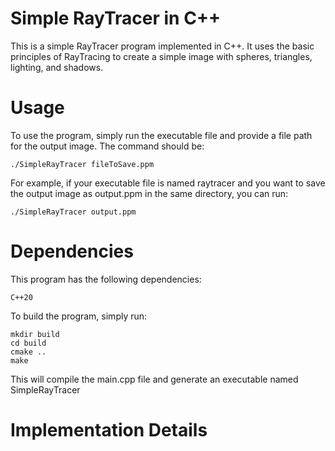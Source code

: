 # Simple RayTracer in C++

This is a simple RayTracer program implemented in C++. It uses the basic principles of RayTracing to create a simple image with spheres, triangles, lighting, and shadows.

# Usage

To use the program, simply run the executable file and provide a file path for the output image. The command should be:

    ./SimpleRayTracer fileToSave.ppm

For example, if your executable file is named raytracer and you want to save the output image as output.ppm in the same directory, you can run:
    
    ./SimpleRayTracer output.ppm

# Dependencies

This program has the following dependencies:

    C++20

To build the program, simply run:

    mkdir build
    cd build
    cmake ..
    make

This will compile the main.cpp file and generate an executable named SimpleRayTracer

# Implementation Details
